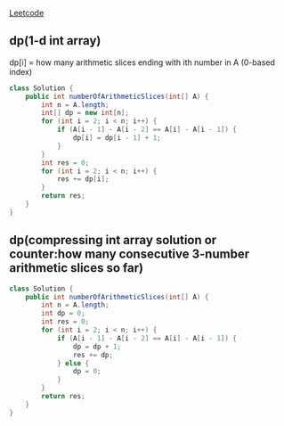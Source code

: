 [Leetcode](https://leetcode.com/problems/arithmetic-slices/)

## dp(1-d int array)
dp[i] = how many arithmetic slices ending with ith number in A (0-based index)
```java
class Solution {
    public int numberOfArithmeticSlices(int[] A) {
        int n = A.length;
        int[] dp = new int[n];
        for (int i = 2; i < n; i++) {
            if (A[i - 1] - A[i - 2] == A[i] - A[i - 1]) {
                dp[i] = dp[i - 1] + 1;
            }
        }
        int res = 0;
        for (int i = 2; i < n; i++) {
            res += dp[i];
        }
        return res;
    }
}
```

## dp(compressing int array solution or counter:how many consecutive 3-number arithmetic slices so far)
```java
class Solution {
    public int numberOfArithmeticSlices(int[] A) {
        int n = A.length;
        int dp = 0;
        int res = 0;
        for (int i = 2; i < n; i++) {
            if (A[i - 1] - A[i - 2] == A[i] - A[i - 1]) {
                dp = dp + 1;
                res += dp;
            } else {
                dp = 0;
            }
        }
        return res;
    }
}
```
